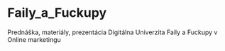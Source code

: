 # Faily_a_Fuckupy
Prednáška, materiály, prezentácia Digitálna Univerzita Faily a Fuckupy v Online marketingu
